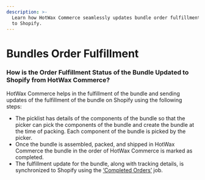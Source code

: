 ```yaml
---
description: >-
  Learn how HotWax Commerce seamlessly updates bundle order fulfillment status
  to Shopify.
---
```


# Bundles Order Fulfillment

### How is the Order Fulfillment Status of the Bundle Updated to Shopify from HotWax Commerce?

HotWax Commerce helps in the fulfillment of the bundle and sending updates of the fulfillment of the bundle on Shopify using the following steps:

* The picklist has details of the components of the bundle so that the picker can pick the components of the bundle and create the bundle at the time of packing. Each component of the bundle is picked by the picker.
* Once the bundle is assembled, packed, and shipped in HotWax Commerce the bundle in the order of HotWax Commerce is marked as completed.
* The fulfillment update for the bundle, along with tracking details, is synchronized to Shopify using the [‘Completed Orders’](https://docs.hotwax.co/integration-resources-1/how-is-the-order-fulfillment-status-updated-to-shopify-from-hotwax-commerce) job.
